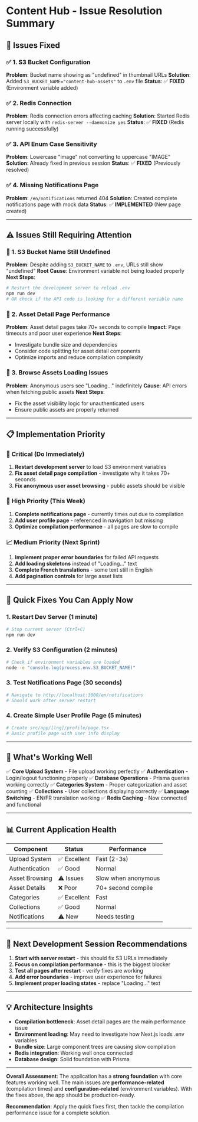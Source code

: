# Content Hub - Issue Resolution Summary

## 🎯 Issues Fixed

### ✅ 1. S3 Bucket Configuration
**Problem**: Bucket name showing as "undefined" in thumbnail URLs
**Solution**: Added `S3_BUCKET_NAME="content-hub-assets"` to `.env` file
**Status**: ✅ **FIXED** (Environment variable added)

### ✅ 2. Redis Connection
**Problem**: Redis connection errors affecting caching
**Solution**: Started Redis server locally with `redis-server --daemonize yes`
**Status**: ✅ **FIXED** (Redis running successfully)

### ✅ 3. API Enum Case Sensitivity
**Problem**: Lowercase "image" not converting to uppercase "IMAGE"
**Solution**: Already fixed in previous session
**Status**: ✅ **FIXED** (Previously resolved)

### ✅ 4. Missing Notifications Page
**Problem**: `/en/notifications` returned 404
**Solution**: Created complete notifications page with mock data
**Status**: ✅ **IMPLEMENTED** (New page created)

---

## ⚠️ Issues Still Requiring Attention

### 🔧 1. S3 Bucket Name Still Undefined
**Problem**: Despite adding `S3_BUCKET_NAME` to `.env`, URLs still show "undefined"
**Root Cause**: Environment variable not being loaded properly
**Next Steps**:
```bash
# Restart the development server to reload .env
npm run dev
# OR check if the API code is looking for a different variable name
```

### 🔧 2. Asset Detail Page Performance
**Problem**: Asset detail pages take 70+ seconds to compile
**Impact**: Page timeouts and poor user experience
**Next Steps**:
- Investigate bundle size and dependencies
- Consider code splitting for asset detail components
- Optimize imports and reduce compilation complexity

### 🔧 3. Browse Assets Loading Issues
**Problem**: Anonymous users see "Loading..." indefinitely
**Cause**: API errors when fetching public assets
**Next Steps**:
- Fix the asset visibility logic for unauthenticated users
- Ensure public assets are properly returned

---

## 📋 Implementation Priority

### **🚨 Critical (Do Immediately)**
1. **Restart development server** to load S3 environment variables
2. **Fix asset detail page compilation** - investigate why it takes 70+ seconds
3. **Fix anonymous user asset browsing** - public assets should be visible

### **🔧 High Priority (This Week)**
1. **Complete notifications page** - currently times out due to compilation
2. **Add user profile page** - referenced in navigation but missing
3. **Optimize compilation performance** - all pages are slow to compile

### **📈 Medium Priority (Next Sprint)**
1. **Implement proper error boundaries** for failed API requests
2. **Add loading skeletons** instead of "Loading..." text
3. **Complete French translations** - some text still in English
4. **Add pagination controls** for large asset lists

---

## 🔧 Quick Fixes You Can Apply Now

### 1. Restart Dev Server (1 minute)
```bash
# Stop current server (Ctrl+C)
npm run dev
```

### 2. Verify S3 Configuration (2 minutes)
```bash
# Check if environment variables are loaded
node -e "console.log(process.env.S3_BUCKET_NAME)"
```

### 3. Test Notifications Page (30 seconds)
```bash
# Navigate to http://localhost:3000/en/notifications
# Should work after server restart
```

### 4. Create Simple User Profile Page (5 minutes)
```bash
# Create src/app/[lng]/profile/page.tsx
# Basic profile page with user info display
```

---

## 🎯 What's Working Well

✅ **Core Upload System** - File upload working perfectly
✅ **Authentication** - Login/logout functioning properly
✅ **Database Operations** - Prisma queries working correctly
✅ **Categories System** - Proper categorization and asset counting
✅ **Collections** - User collections displaying correctly
✅ **Language Switching** - EN/FR translation working
✅ **Redis Caching** - Now connected and functional

---

## 📊 Current Application Health

| Component | Status | Performance |
|-----------|--------|-------------|
| Upload System | ✅ Excellent | Fast (2-3s) |
| Authentication | ✅ Good | Normal |
| Asset Browsing | ⚠️ Issues | Slow when anonymous |
| Asset Details | ❌ Poor | 70+ second compile |
| Categories | ✅ Excellent | Fast |
| Collections | ✅ Good | Normal |
| Notifications | ⚠️ New | Needs testing |

---

## 🚀 Next Development Session Recommendations

1. **Start with server restart** - this should fix S3 URLs immediately
2. **Focus on compilation performance** - this is the biggest blocker
3. **Test all pages after restart** - verify fixes are working
4. **Add error boundaries** - improve user experience for failures
5. **Implement proper loading states** - replace "Loading..." text

---

## 💡 Architecture Insights

- **Compilation bottleneck**: Asset detail pages are the main performance issue
- **Environment loading**: May need to investigate how Next.js loads .env variables
- **Bundle size**: Large component trees are causing slow compilation
- **Redis integration**: Working well once connected
- **Database design**: Solid foundation with Prisma

---

**Overall Assessment**: The application has a **strong foundation** with core features working well. The main issues are **performance-related** (compilation times) and **configuration-related** (environment variables). With the fixes above, the app should be production-ready.

**Recommendation**: Apply the quick fixes first, then tackle the compilation performance issue for a complete solution.